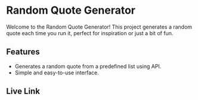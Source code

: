 # Random Quote Generator

Welcome to the Random Quote Generator! This project generates a random quote each time you run it, perfect for inspiration or just a bit of fun.

## Features

- Generates a random quote from a predefined list using API.
- Simple and easy-to-use interface.

## Live Link 



